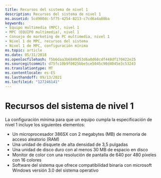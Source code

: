 ```yaml
---
title: Recursos del sistema de nivel 1
description: Recursos del sistema de nivel 1
ms.assetid: 5cd900dc-5f75-4254-8213-c7cd6a4a80ba
keywords:
- Equipo multimedia (MPC), nivel 1
- MPC (EQUIPO multimedia), nivel 1
- Consejo de marketing de PC multimedia, nivel 1
- Nivel 1 de MPC, recursos del sistema
- Nivel 1 de MPC, configuración mínima
ms.topic: article
ms.date: 05/31/2018
ms.openlocfilehash: f5b6daa3b6849d53d6a0d68cdf448df170422e25
ms.sourcegitcommit: d75fc10b9f0825bbe5ce5045c90d4045e3c53243
ms.translationtype: MT
ms.contentlocale: es-ES
ms.lasthandoff: 09/13/2021
ms.locfileid: "127246141"
---
```

# <a name="level-1-system-resources"></a>Recursos del sistema de nivel 1

La configuración mínima para que un equipo cumpla la especificación de nivel 1 incluye los siguientes elementos:

-   Un microprocesador 386SX con 2 megabytes (MB) de memoria de acceso aleatorio (RAM)
-   Una unidad de disquete de alta densidad de 3,5 pulgadas
-   Una unidad de disco duro con al menos 30 MB de espacio en disco
-   Monitor de color con una resolución de pantalla de 640 por 480 píxeles con 16 colores
-   Software del sistema que ofrece compatibilidad binaria con microsoft Windows versión 3.0 del sistema operativo

 

 




